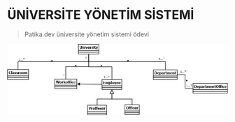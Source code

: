 # ÜNİVERSİTE YÖNETİM SİSTEMİ
> Patika.dev üniversite yönetim sistemi ödevi

![Diagram](Diagram1.png)